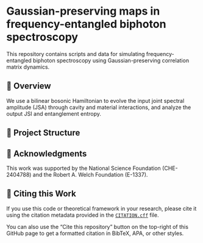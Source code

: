 # Gaussian-preserving maps in frequency-entangled biphoton spectroscopy

This repository contains scripts and data for simulating frequency-entangled biphoton spectroscopy using Gaussian-preserving correlation matrix dynamics.

## 🧠 Overview

We use a bilinear bosonic Hamiltonian to evolve the input joint spectral amplitude (JSA) through cavity and material interactions, and analyze the output JSI and entanglement entropy.

## 📁 Project Structure

## 🙌 Acknowledgments

This work was supported by the National Science Foundation (CHE-2404788) and the Robert A. Welch Foundation (E-1337).

## 📝 Citing this Work

If you use this code or theoretical framework in your research, please cite it using the citation metadata provided in the [`CITATION.cff`](./CITATION.cff) file.

You can also use the “Cite this repository” button on the top-right of this GitHub page to get a formatted citation in BibTeX, APA, or other styles.